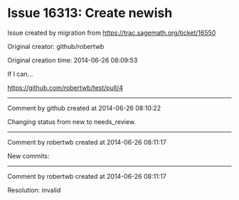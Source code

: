 # Issue 16313: Create newish

Issue created by migration from https://trac.sagemath.org/ticket/16550

Original creator: github/robertwb

Original creation time: 2014-06-26 08:09:53

If I can...

https://github.com/robertwb/test/pull/4


---

Comment by github created at 2014-06-26 08:10:22

Changing status from new to needs_review.


---

Comment by robertwb created at 2014-06-26 08:11:17

New commits:


---

Comment by robertwb created at 2014-06-26 08:11:17

Resolution: invalid
